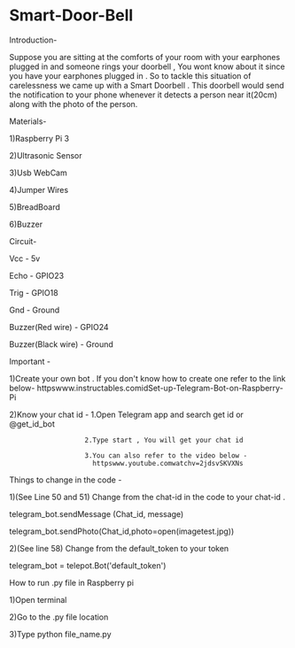 # Smart-Door-Bell

Introduction-

Suppose you are sitting at the comforts of your room with your earphones plugged in and someone rings your doorbell , You wont know about it since you have your earphones plugged in . So to tackle this situation of carelessness we came up with a Smart Doorbell . This doorbell would send the notification to your phone whenever it detects a person near it(20cm) along with the photo of the person.

Materials-

1)Raspberry Pi 3

2)Ultrasonic Sensor

3)Usb WebCam

4)Jumper Wires

5)BreadBoard

6)Buzzer

Circuit-

Vcc - 5v

Echo - GPIO23

Trig - GPIO18

Gnd - Ground

Buzzer(Red wire) - GPIO24

Buzzer(Black wire) - Ground

Important -

1)Create your own bot . If you don't know how to create one refer to the link below- httpswww.instructables.comidSet-up-Telegram-Bot-on-Raspberry-Pi

2)Know your chat id - 1.Open Telegram app and search get id or @get_id_bot

                       2.Type start , You will get your chat id
                   
                       3.You can also refer to the video below -
                         httpswww.youtube.comwatchv=2jdsvSKVXNs
Things to change in the code -

1)(See Line 50 and 51) Change from the chat-id in the code to your chat-id .

telegram_bot.sendMessage (Chat_id, message)

telegram_bot.sendPhoto(Chat_id,photo=open(imagetest.jpg))

2)(See line 58) Change from the default_token to your token

telegram_bot = telepot.Bot('default_token')

How to run .py file in Raspberry pi

1)Open terminal

2)Go to the .py file location

3)Type python file_name.py
